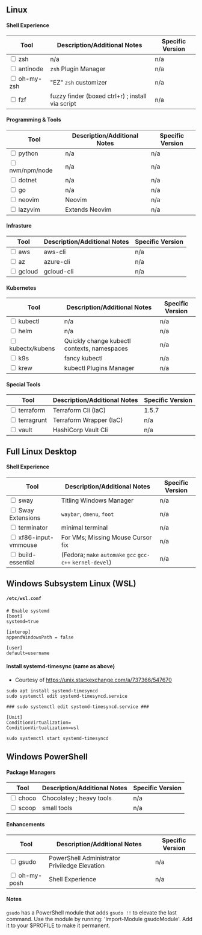 Linux
---

#### Shell Experience

|Tool|Description/Additional Notes|Specific Version|
--|--|--
<input type="checkbox"> zsh | n/a | n/a
<input type="checkbox"> antinode | `zsh` Plugin Manager | n/a
<input type="checkbox"> oh-my-zsh | "EZ" `zsh` customizer | n/a
<input type="checkbox"> fzf | fuzzy finder (boxed ctrl+r) ; install via script | n/a

#### Programming & Tools
|Tool|Description/Additional Notes|Specific Version|
--|--|--
<input type="checkbox"> python | n/a | n/a
<input type="checkbox"> nvm/npm/node | n/a | n/a
<input type="checkbox"> dotnet | n/a | n/a
<input type="checkbox"> go | n/a | n/a
<input type="checkbox"> neovim | Neovim | n/a
<input type="checkbox"> lazyvim | Extends Neovim | n/a

#### Infrasture
|Tool|Description/Additional Notes|Specific Version|
--|--|--
<input type="checkbox"> aws | aws-cli | n/a
<input type="checkbox"> az | azure-cli | n/a
<input type="checkbox"> gcloud | gcloud-cli | n/a

#### Kubernetes
|Tool|Description/Additional Notes|Specific Version|
--|--|--
<input type="checkbox"> kubectl | n/a | n/a
<input type="checkbox"> helm | n/a | n/a
<input type="checkbox"> kubectx/kubens | Quickly change kubectl contexts, namespaces| n/a
<input type="checkbox"> k9s | fancy kubectl | n/a
<input type="checkbox"> krew | kubectl Plugins Manager | n/a

#### Special Tools
|Tool|Description/Additional Notes|Specific Version|
--|--|--
<input type="checkbox"> terraform | Terraform Cli (IaC) | 1.5.7
<input type="checkbox"> terragrunt | Terraform Wrapper (IaC) | n/a
<input type="checkbox"> vault | HashiCorp Vault Cli | n/a

Full Linux Desktop
---

#### Shell Experience

|Tool|Description/Additional Notes|Specific Version|
--|--|--
<input type="checkbox"> sway | Titling Windows Manager | n/a
<input type="checkbox"> Sway Extensions | `waybar`, `dmenu`, `foot` | n/a
<input type="checkbox"> terminator | minimal terminal | n/a
<input type="checkbox"> xf86-input-vmmouse | For VMs; Missing Mouse Cursor fix | n/a
<input type="checkbox"> build-essential | (Fedora; `make` `automake` `gcc` `gcc-c++` `kernel-devel`) | n/a


Windows Subsystem Linux (WSL)
---

#### `/etc/wsl.conf`
```
# Enable systemd
[boot]
systemd=true

[interop]
appendWindowsPath = false

[user]
default=username

```

#### Install systemd-timesync (same as above)
- Courtesy of https://unix.stackexchange.com/a/737366/547670
```
sudo apt install systemd-timesyncd
sudo systemctl edit systemd-timesyncd.service
```

```
### sudo systemctl edit systemd-timesyncd.service ###

[Unit]
ConditionVirtualization=
ConditionVirtualization=wsl
```
```
sudo systemctl start systemd-timesyncd
```

Windows PowerShell
----

#### Package Managers
|Tool|Description/Additional Notes|Specific Version|
--|--|--
<input type="checkbox"> choco | Chocolatey ; heavy tools | n/a
<input type="checkbox"> scoop | small tools | n/a

#### Enhancements
|Tool|Description/Additional Notes|Specific Version|
--|--|--
<input type="checkbox"> gsudo | PowerShell Administrator Priviledge Elevation | n/a
<input type="checkbox"> oh-my-posh | Shell Experience | n/a

#### Notes
`gsudo` has a PowerShell module that adds `gsudo !!` to elevate the last command.
Use the module by running: 'Import-Module gsudoModule'.
Add it to your $PROFILE to make it permanent.
